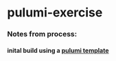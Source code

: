 # pulumi-exercise

### Notes from process:
#### inital build using a [pulumi template](https://www.pulumi.com/templates/serverless-application/gcp/)


